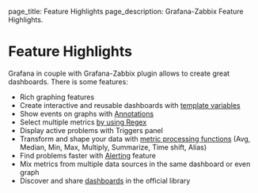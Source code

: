 page_title: Feature Highlights
page_description: Grafana-Zabbix Feature Highlights.

# Feature Highlights

Grafana in couple with Grafana-Zabbix plugin allows to create great dashboards. There is some
features:

- Rich graphing features
- Create interactive and reusable dashboards with [template variables](/guides/templating/)
- Show events on graphs with [Annotations](http://docs.grafana.org/reference/annotations/)
- Select multiple metrics [by using Regex](/guides/gettingstarted/#multiple-items-on-one-graph)
- Display active problems with Triggers panel
- Transform and shape your data with [metric processing functions](/reference/functions/) (Avg, Median, Min, Max, Multiply, Summarize, Time shift, Alias)
- Find problems faster with [Alerting](/reference/alerting/) feature
- Mix metrics from multiple data sources in the same dashboard or even graph
- Discover and share [dashboards](https://grafana.com/dashboards) in the official library
